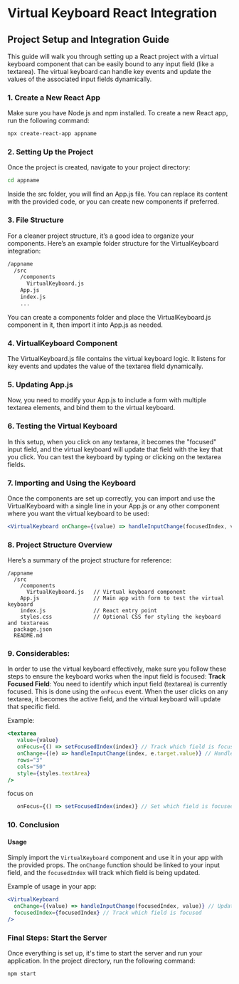 # Virtual Keyboard React Integration
## Project Setup and Integration Guide

This guide will walk you through setting up a React project with a virtual keyboard component that can be easily bound to any input field (like a textarea). The virtual keyboard can handle key events and update the values of the associated input fields dynamically.

### 1. Create a New React App
Make sure you have Node.js and npm installed. To create a new React app, run the following command:

```bash
npx create-react-app appname
```

### 2. Setting Up the Project
Once the project is created, navigate to your project directory:
```bash
cd appname
```
Inside the src folder, you will find an App.js file. You can replace its content with the provided code, or you can create new components if preferred.

### 3. File Structure
For a cleaner project structure, it’s a good idea to organize your components. Here’s an example folder structure for the VirtualKeyboard integration:

```bash
/appname
  /src
    /components
      VirtualKeyboard.js
    App.js
    index.js
    ...
```
You can create a components folder and place the VirtualKeyboard.js component in it, then import it into App.js as needed.

### 4. VirtualKeyboard Component
The VirtualKeyboard.js file contains the virtual keyboard logic. It listens for key events and updates the value of the textarea field dynamically.

### 5. Updating App.js
Now, you need to modify your App.js to include a form with multiple textarea elements, and bind them to the virtual keyboard.

### 6. Testing the Virtual Keyboard
In this setup, when you click on any textarea, it becomes the "focused" input field, and the virtual keyboard will update that field with the key that you click. You can test the keyboard by typing or clicking on the textarea fields.

### 7. Importing and Using the Keyboard
Once the components are set up correctly, you can import and use the VirtualKeyboard with a single line in your App.js or any other component where you want the virtual keyboard to be used:

```jsx
<VirtualKeyboard onChange={(value) => handleInputChange(focusedIndex, value)} focusedIndex={focusedIndex} />
```
### 8. Project Structure Overview
Here’s a summary of the project structure for reference:

``` Structure
/appname
  /src
    /components
      VirtualKeyboard.js   // Virtual keyboard component
    App.js                 // Main app with form to test the virtual keyboard
    index.js               // React entry point
    styles.css             // Optional CSS for styling the keyboard and textareas
  package.json
  README.md
```
### 9. Considerables:
In order to use the virtual keyboard effectively, make sure you follow these steps to ensure the keyboard works when the input field is focused:
**Track Focused Field**: 
   You need to identify which input field (textarea) is currently focused. This is done using the `onFocus` event. When the user clicks on any textarea, it becomes the active field, and the virtual keyboard will update that specific field.

   Example:
   ```jsx
   <textarea
      value={value}
      onFocus={() => setFocusedIndex(index)} // Track which field is focused
      onChange={(e) => handleInputChange(index, e.target.value)} // Handle direct typing
      rows="3"
      cols="50"
      style={styles.textArea}
   />
```
focus on 
```jsx
   onFocus={() => setFocusedIndex(index)} // Set which field is focused
```
### 10. Conclusion

#### Usage
Simply import the `VirtualKeyboard` component and use it in your app with the provided props. The `onChange` function should be linked to your input field, and the `focusedIndex` will track which field is being updated.

Example of usage in your app:

```jsx
<VirtualKeyboard
  onChange={(value) => handleInputChange(focusedIndex, value)} // Update the focused field
  focusedIndex={focusedIndex} // Track which field is focused
/>
```
### Final Steps: Start the Server

Once everything is set up, it's time to start the server and run your application. In the project directory, run the following command:

```bash
npm start
